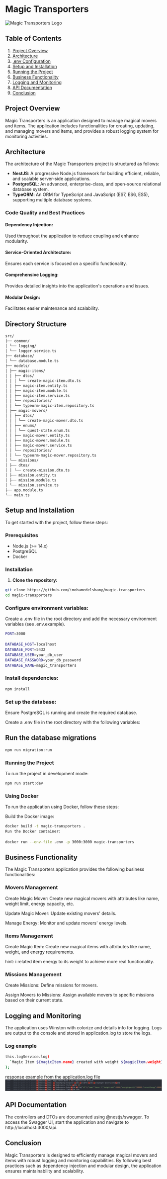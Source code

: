 # Magic Transporters

![Magic Transporters Logo](https://unifi.solutions/img/logo.70ad26f1.webp)

## Table of Contents

1. [Project Overview](#project-overview)
2. [Architecture](#architecture)
3. [.env Configuration](#env-configuration)
4. [Setup and Installation](#setup-and-installation)
5. [Running the Project](#running-the-project)
6. [Business Functionality](#business-functionality)
7. [Logging and Monitoring](#logging-and-monitoring)
8. [API Documentation](#api-documentation)
9. [Conclusion](#conclusion)

## Project Overview

Magic Transporters is an application designed to manage magical movers and items. The application includes functionalities for creating, updating, and managing movers and items, and provides a robust logging system for monitoring activities.

## Architecture

The architecture of the Magic Transporters project is structured as follows:

- **NestJS**: A progressive Node.js framework for building efficient, reliable, and scalable server-side applications.
- **PostgreSQL**: An advanced, enterprise-class, and open-source relational database system.
- **TypeORM**: An ORM for TypeScript and JavaScript (ES7, ES6, ES5), supporting multiple database systems.

### Code Quality and Best Practices

#### Dependency Injection:

Used throughout the application to reduce coupling and enhance modularity.

#### Service-Oriented Architecture:

Ensures each service is focused on a specific functionality.

#### Comprehensive Logging:

Provides detailed insights into the application's operations and issues.

#### Modular Design:

Facilitates easier maintenance and scalability.

## Directory Structure

```
src/
├── common/
│ └── logging/
│ └── logger.service.ts
├── database/
│ └── database.module.ts
├── models/
│ ├── magic-items/
│ │ ├── dtos/
│ │ │ └── create-magic-item.dto.ts
│ │ ├── magic-item.entity.ts
│ │ ├── magic-item.module.ts
│ │ ├── magic-item.service.ts
│ │ └── repositories/
│ │ └── typeorm-magic-item.repository.ts
│ ├── magic-movers/
│ │ ├── dtos/
│ │ │ └── create-magic-mover.dto.ts
│ │ ├── enums/
│ │ │ └── quest-state.enum.ts
│ │ ├── magic-mover.entity.ts
│ │ ├── magic-mover.module.ts
│ │ ├── magic-mover.service.ts
│ │ └── repositories/
│ │ └── typeorm-magic-mover.repository.ts
│ └── missions/
│ ├── dtos/
│ │ └── create-mission.dto.ts
│ ├── mission.entity.ts
│ ├── mission.module.ts
│ └── mission.service.ts
├── app.module.ts
└── main.ts
```

## Setup and Installation

To get started with the project, follow these steps:

### Prerequisites

- Node.js (>= 14.x)
- PostgreSQL
- Docker

### Installation

1. **Clone the repository:**

```bash
git clone https://github.com/imohamedelshamy/magic-transporters
cd magic-transporters
```

### Configure environment variables:

Create a .env file in the root directory and add the necessary environment variables (see .env.example).

```bash
PORT=3000

DATABASE_HOST=localhost
DATABASE_PORT=5432
DATABASE_USER=your_db_user
DATABASE_PASSWORD=your_db_password
DATABASE_NAME=magic_transporters
```

### Install dependencies:

```bash
npm install
```

### Set up the database:

Ensure PostgreSQL is running and create the required database.

Create a .env file in the root directory with the following variables:

## Run the database migrations

```bash
npm run migration:run
```

### Running the Project

To run the project in development mode:

```bash
npm run start:dev
```

### Using Docker

To run the application using Docker, follow these steps:

Build the Docker image:

```bash
docker build -t magic-transporters .
Run the Docker container:

docker run --env-file .env -p 3000:3000 magic-transporters
```

## Business Functionality

The Magic Transporters application provides the following business functionalities:

### Movers Management

Create Magic Mover: Create new magical movers with attributes like name, weight limit, energy capacity, etc.

Update Magic Mover: Update existing movers' details.

Manage Energy: Monitor and update movers' energy levels.

### Items Management

Create Magic Item: Create new magical items with attributes like name, weight, and energy requirements.

hint: i related item energy to its weight to achieve more real functionality.

### Missions Management

Create Missions: Define missions for movers.

Assign Movers to Missions: Assign available movers to specific missions based on their current state.

## Logging and Monitoring

The application uses Winston with colorize and details info for logging. Logs are output to the console and stored in application.log to store the logs.

### Log example

```bash
this.logService.log(
  `Magic Item ${magicItem.name} created with weight ${magicItem.weight} and energy takes ${magicItem.energyTakes}`
);
```

response example from the application.log file
![alt text](image.png)

## API Documentation

The controllers and DTOs are documented using @nestjs/swagger. To access the Swagger UI, start the application and navigate to http://localhost:3000/api.

## Conclusion

Magic Transporters is designed to efficiently manage magical movers and items with robust logging and monitoring capabilities. By following best practices such as dependency injection and modular design, the application ensures maintainability and scalability.
